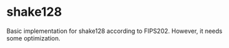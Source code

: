 # shake128

Basic implementation for shake128 according to FIPS202.
However, it needs some optimization. 
